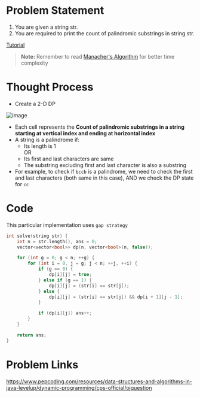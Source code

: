 # Problem Statement
1. You are given a string str.
2. You are required to print the count of palindromic substrings in string str.  

[Tutorial](https://www.youtube.com/watch?v=XmSOWnL6T_I&list=PL-Jc9J83PIiEZvXCn-c5UIBvfT8dA-8EG&index=6)

> **Note:** Remember to read [Manacher's Algorithm](https://www.geeksforgeeks.org/manachers-algorithm-linear-time-longest-palindromic-substring-part-1/) for better time complexity


# Thought Process

- Create a 2-D DP

![image](https://user-images.githubusercontent.com/10897423/133931781-218b27ee-c060-427d-b104-b8c9b3b29d92.png)

- Each cell represents the **Count of palindromic substrings in a string starting at vertical index and ending at horizontal index**
- A string is a palindrome if:
    - Its length is 1  
    OR  
    - Its first and last characters are same
    - The substring excluding first and last character is also a substring
- For example, to check if `bccb` is a palindrome, we need to check the first and last characters (both same in this case), AND we check the DP state for `cc`

# Code
This particular implementation uses `gap strategy`
```cpp
int solve(string str) {
    int n = str.length(), ans = 0;
    vector<vector<bool>> dp(n, vector<bool>(n, false));

    for (int g = 0; g < n; ++g) {
        for (int i = 0, j = g; j < n; ++j, ++i) {
            if (g == 0) {
                dp[i][j] = true;
            } else if (g == 1) {
                dp[i][j] = (str[i] == str[j]);
            } else {
                dp[i][j] = (str[i] == str[j]) && dp[i + 1][j - 1];
            }

            if (dp[i][j]) ans++;
        }
    }

    return ans;
}
```

# Problem Links
https://www.pepcoding.com/resources/data-structures-and-algorithms-in-java-levelup/dynamic-programming/cps-official/ojquestion